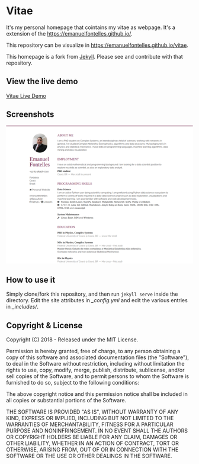 # Vitae

It's my personal homepage that cointains my vitae as webpage. It's a extension of the https://emanuelfontelles.github.io/. 

This repository can be visualize in https://emanuelfontelles.github.io/vitae.

This homepage is a fork from [Jekyll](https://github.com/jekyller/vitae). Please see and contribute with that repository.

## View the live demo

[Vitae Live Demo](https://emanuelfontelles.github.io/vitae)


## Screenshots

![resume page](assets/images/screenshot.png)


## How to use it

Simply clone/fork this repository, and then run `jekyll serve` inside the directory.
Edit the site attributes in *_config.yml* and edit the various entries in *_includes/*.

## Copyright & License

Copyright (C) 2018 - Released under the MIT License.

Permission is hereby granted, free of charge, to any person obtaining a copy of this software and associated documentation files (the "Software"), to deal in the Software without restriction, including without limitation the rights to use, copy, modify, merge, publish, distribute, sublicense, and/or sell copies of the Software, and to permit persons to whom the Software is furnished to do so, subject to the following conditions:

The above copyright notice and this permission notice shall be included in all copies or substantial portions of the Software.

THE SOFTWARE IS PROVIDED "AS IS", WITHOUT WARRANTY OF ANY KIND, EXPRESS OR IMPLIED, INCLUDING BUT NOT LIMITED TO THE WARRANTIES OF MERCHANTABILITY, FITNESS FOR A PARTICULAR PURPOSE AND
NONINFRINGEMENT. IN NO EVENT SHALL THE AUTHORS OR COPYRIGHT HOLDERS BE LIABLE FOR ANY CLAIM, DAMAGES OR OTHER LIABILITY, WHETHER IN AN ACTION OF CONTRACT, TORT OR OTHERWISE, ARISING FROM, OUT OF OR IN CONNECTION WITH THE SOFTWARE OR THE USE OR OTHER DEALINGS IN THE SOFTWARE.
